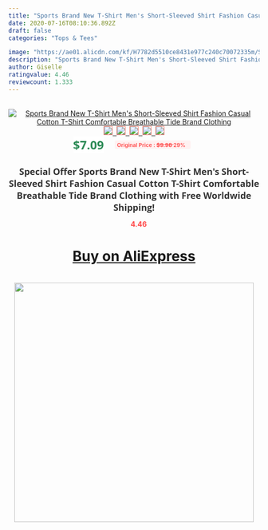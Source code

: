 ```yaml
---
title: "Sports Brand New T-Shirt Men's Short-Sleeved Shirt Fashion Casual Cotton T-Shirt Comfortable Breathable Tide Brand Clothing"
date: 2020-07-16T08:10:36.892Z
draft: false
categories: "Tops & Tees"

image: "https://ae01.alicdn.com/kf/H7782d5510ce8431e977c240c70072335m/Sports-Brand-New-T-Shirt-Men-s-Short-Sleeved-Shirt-Fashion-Casual-Cotton-T-Shirt-Comfortable.jpg"
description: "Sports Brand New T-Shirt Men's Short-Sleeved Shirt Fashion Casual Cotton T-Shirt Comfortable Breathable Tide Brand Clothing"
author: Giselle
ratingvalue: 4.46
reviewcount: 1.333
---
```

<br>
<div style="text-align: center;">
<a href="https://s.click.aliexpress.com/e/_9hcIvR" target="_blank" rel="nofollow noopener noreferrer"><img alt="Sports Brand New T-Shirt Men's Short-Sleeved Shirt Fashion Casual Cotton T-Shirt Comfortable Breathable Tide Brand Clothing" class="magnifier-image" src="https://ae01.alicdn.com/kf/H7782d5510ce8431e977c240c70072335m/Sports-Brand-New-T-Shirt-Men-s-Short-Sleeved-Shirt-Fashion-Casual-Cotton-T-Shirt-Comfortable.jpg_640x640.jpg">
<br>
<img style="border:1px solid salmon" src="https://ae01.alicdn.com/kf/H7782d5510ce8431e977c240c70072335m/Sports-Brand-New-T-Shirt-Men-s-Short-Sleeved-Shirt-Fashion-Casual-Cotton-T-Shirt-Comfortable.jpg_120x120.jpg">&nbsp;&nbsp;<img style="border:1px solid salmon" src="https://ae01.alicdn.com/kf/Hbe17f3cb962a43f1aee65af724028834f/Sports-Brand-New-T-Shirt-Men-s-Short-Sleeved-Shirt-Fashion-Casual-Cotton-T-Shirt-Comfortable.jpg_120x120.jpg">&nbsp;&nbsp;<img style="border:1px solid salmon" src="https://ae01.alicdn.com/kf/Hc58f8b58834d4754b53e630297d58fe6l/Sports-Brand-New-T-Shirt-Men-s-Short-Sleeved-Shirt-Fashion-Casual-Cotton-T-Shirt-Comfortable.jpg_120x120.jpg">&nbsp;&nbsp;<img style="border:1px solid salmon" src="https://ae01.alicdn.com/kf/H9955662a9f434708aec268244b27f1eff/Sports-Brand-New-T-Shirt-Men-s-Short-Sleeved-Shirt-Fashion-Casual-Cotton-T-Shirt-Comfortable.jpg_120x120.jpg">&nbsp;&nbsp;<img style="border:1px solid salmon" src="https://ae01.alicdn.com/kf/Hd57aa5f5649940dba8ff867fdbcc6612U/Sports-Brand-New-T-Shirt-Men-s-Short-Sleeved-Shirt-Fashion-Casual-Cotton-T-Shirt-Comfortable.jpg_120x120.jpg"></a></div><br0>
<div style="text-align: center;"><span style="background-color: white; border: 0px; box-sizing: border-box; color: seagreen; display: inline-block; font-family: &quot;open sans&quot; , &quot;arial&quot; , &quot;helvetica&quot; , sans-serif , &quot;heiti&quot;; font-size: 24px; font-stretch: inherit; font-weight: 700; line-height: inherit; margin: 0px 10px 0px 0px; padding: 0px; vertical-align: middle;">$7.09 </span>
<span style="background: rgb(255 , 241 , 241); border-radius: 3px; border: 0px; box-sizing: border-box; color: #ff4747; display: inline-block; font-family: inherit; font-size: 12px; font-stretch: inherit; font-style: inherit; font-variant: inherit; font-weight: 600; line-height: inherit; margin: 0px; padding: 2px 5px; transform: scale(0.9); vertical-align: middle;">Original Price : <b style="text-decoration: line-through;">$9.98 </b> 29%&nbsp;&nbsp;</span></div>
<h1 style="color: #333333; display: inline-block; font-family: &quot;open sans&quot; , &quot;arial&quot; , &quot;helvetica&quot; , sans-serif , &quot;heiti&quot;; font-size: 18px; font-stretch: inherit; font-weight: 700; text-align: center;">Special Offer Sports Brand New T-Shirt Men's Short-Sleeved Shirt Fashion Casual Cotton T-Shirt Comfortable Breathable Tide Brand Clothing with Free Worldwide Shipping!</h1>
<div style="color: #ff4747; text-align: center;">
<img src="https://4.bp.blogspot.com/-M0ZcTcb-5uY/XleCXlxnR4I/AAAAAAAAAEc/OrjgMkXV1oMQFaCRZj5HQwOCBcu3w1FegCPcBGAYYCw/s1600/star.png" style="height: 15px;">&nbsp;<b>4.46</b></div>
<div class="button_cont" align="center"><a class="buynow_a" href="https://s.click.aliexpress.com/e/_9hcIvR" target="_blank" rel="nofollow noopener noreferrer"><H1>Buy on AliExpress</H1></a></div><br>
<div class="separator" style="clear: both; text-align: center;">
<img src="https://lh3.googleusercontent.com/-pTy5HemUv9M/XlePHvY0dAI/AAAAAAAAAE4/0nX5iRUoIWY8eMW9Dpxeirr157OZliDIgCLcBGAsYHQ/s1600/badge.gif" width="480">
</div>
